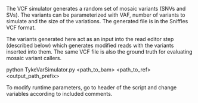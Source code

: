 The VCF simulator generates a random set of mosaic variants (SNVs and SVs). The variants can be parameterized with VAF, 
number of variants to simulate and the size of the variations. The generated file is in the Sniffles VCF format.

The variants generated here act as an input into the read editor step (described below) which generates modified reads 
with the variants inserted into them. The same VCF file is also the ground truth for evaluating mosaic variant callers.

python TykeVarSimulator.py <path_to_bam> <path_to_ref> <output_path_prefix>

To modify runtime parameters, go to header of the script and change variables according to included comments.
